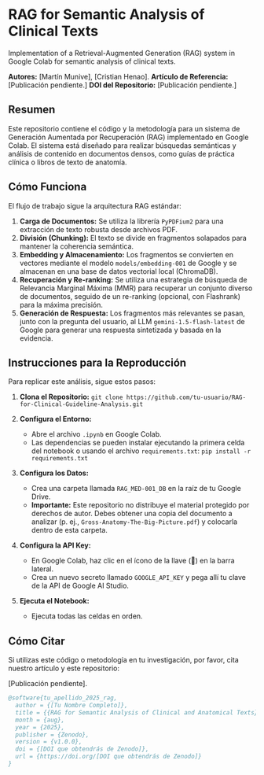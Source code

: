 # RAG for Semantic Analysis of Clinical Texts
Implementation of a Retrieval-Augmented Generation (RAG) system in Google Colab for semantic analysis of clinical texts.

**Autores:** [Martín Munive], [Cristian Henao].
**Artículo de Referencia:** [Publicación pendiente.]
**DOI del Repositorio:** [Publicación pendiente.]

## Resumen

Este repositorio contiene el código y la metodología para un sistema de Generación Aumentada por Recuperación (RAG) implementado en Google Colab. El sistema está diseñado para realizar búsquedas semánticas y análisis de contenido en documentos densos, como guías de práctica clínica o libros de texto de anatomía.

## Cómo Funciona

El flujo de trabajo sigue la arquitectura RAG estándar:
1.  **Carga de Documentos:** Se utiliza la librería `PyPDFium2` para una extracción de texto robusta desde archivos PDF.
2.  **División (Chunking):** El texto se divide en fragmentos solapados para mantener la coherencia semántica.
3.  **Embedding y Almacenamiento:** Los fragmentos se convierten en vectores mediante el modelo `models/embedding-001` de Google y se almacenan en una base de datos vectorial local (ChromaDB).
4.  **Recuperación y Re-ranking:** Se utiliza una estrategia de búsqueda de Relevancia Marginal Máxima (MMR) para recuperar un conjunto diverso de documentos, seguido de un re-ranking (opcional, con Flashrank) para la máxima precisión.
5.  **Generación de Respuesta:** Los fragmentos más relevantes se pasan, junto con la pregunta del usuario, al LLM `gemini-1.5-flash-latest` de Google para generar una respuesta sintetizada y basada en la evidencia.

## Instrucciones para la Reproducción

Para replicar este análisis, sigue estos pasos:

1.  **Clona el Repositorio:**
    `git clone https://github.com/tu-usuario/RAG-for-Clinical-Guideline-Analysis.git`

2.  **Configura el Entorno:**
    *   Abre el archivo `.ipynb` en Google Colab.
    *   Las dependencias se pueden instalar ejecutando la primera celda del notebook o usando el archivo `requirements.txt`:
      `pip install -r requirements.txt`

3.  **Configura los Datos:**
    *   Crea una carpeta llamada `RAG_MED-001_DB` en la raíz de tu Google Drive.
    *   **Importante:** Este repositorio no distribuye el material protegido por derechos de autor. Debes obtener una copia del documento a analizar (p. ej., `Gross-Anatomy-The-Big-Picture.pdf`) y colocarla dentro de esta carpeta.

4.  **Configura la API Key:**
    *   En Google Colab, haz clic en el ícono de la llave (🔑) en la barra lateral.
    *   Crea un nuevo secreto llamado `GOOGLE_API_KEY` y pega allí tu clave de la API de Google AI Studio.

5.  **Ejecuta el Notebook:**
    *   Ejecuta todas las celdas en orden.

## Cómo Citar

Si utilizas este código o metodología en tu investigación, por favor, cita nuestro artículo y este repositorio:

[Publicación pendiente].

```bibtex
@software{tu_apellido_2025_rag,
  author = {[Tu Nombre Completo]},
  title = {{RAG for Semantic Analysis of Clinical and Anatomical Texts}},
  month = {aug},
  year = {2025},
  publisher = {Zenodo},
  version = {v1.0.0},
  doi = {[DOI que obtendrás de Zenodo]},
  url = {https://doi.org/[DOI que obtendrás de Zenodo]}
}
